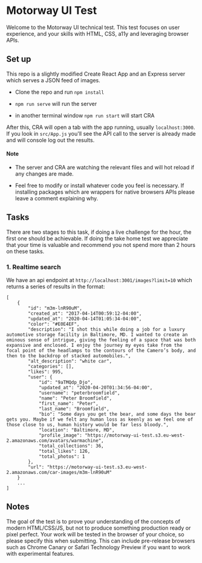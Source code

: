 
# Motorway UI Test


Welcome to the Motorway UI technical test. This test focuses on user experience, and your skills with HTML, CSS, a11y and leveraging browser APIs.


## Set up

This repo is a slightly modified Create React App and an Express server which serves a JSON feed of images.

- Clone the repo and run `npm install`

- `npm run serve` will run the server

- in another terminal window `npm run start` will start CRA

After this, CRA will open a tab with the app running, usually `localhost:3000`. If you look in `src/App.js` you'll see the API call to the server is already made and will console log out the results.

#### Note

- The server and CRA are watching the relevant files and will hot reload if any changes are made.

- Feel free to modify or install whatever code you feel is necessary. If installing packages which are wrappers for native browsers APIs please leave a comment explaining why.


## Tasks

There are two stages to this task, if doing a live challenge for the hour, the first one should be achievable. If doing the take home test we appreciate that your time is valuable and recommend you not spend more than 2 hours on these tasks.

### 1. Realtime search
We have an api endpoint at `http://localhost:3001/images?limit=10` which returns a series of results in the format:

```
[
    {
        "id": "m3m-lnR90uM",
        "created_at": "2017-04-14T00:59:12-04:00",
        "updated_at": "2020-04-14T01:05:34-04:00",
        "color": "#E0E4EF",
        "description": "I shot this while doing a job for a luxury automotive storage facility in Baltimore, MD. I wanted to create an ominous sense of intrigue, giving the feeling of a space that was both expansive and enclosed. I enjoy the journey my eyes take from the focal point of the headlamps to the contours of the Camero’s body, and then to the backdrop of stacked automobiles.",
        "alt_description": "white car",
        "categories": [],
        "likes": 995,
        "user": {
            "id": "9aTMQdp_Djo",
            "updated_at": "2020-04-20T01:34:56-04:00",
            "username": "peterbroomfield",
            "name": "Peter Broomfield",
            "first_name": "Peter",
            "last_name": "Broomfield",
            "bio": "Some days you get the bear, and some days the bear gets you. Maybe if we felt any human loss as keenly as we feel one of those close to us, human history would be far less bloody.",
            "location": "Baltimore, MD",
            "profile_image": "https://motorway-ui-test.s3.eu-west-2.amazonaws.com/avatars/warmachine",
            "total_collections": 36,
            "total_likes": 126,
            "total_photos": 1
        },
        "url": "https://motorway-ui-test.s3.eu-west-2.amazonaws.com/car-images/m3m-lnR90uM"
    }
    ...
]
```


## Notes

The goal of the test is to prove your understanding of the concepts of modern HTML/CSS/JS, but not to produce something production ready or pixel perfect.
Your work will be tested in the browser of your choice, so please specify this when submitting. This can include pre-release browsers such as Chrome Canary or Safari Technology Preview if you want to work with experimental features.
